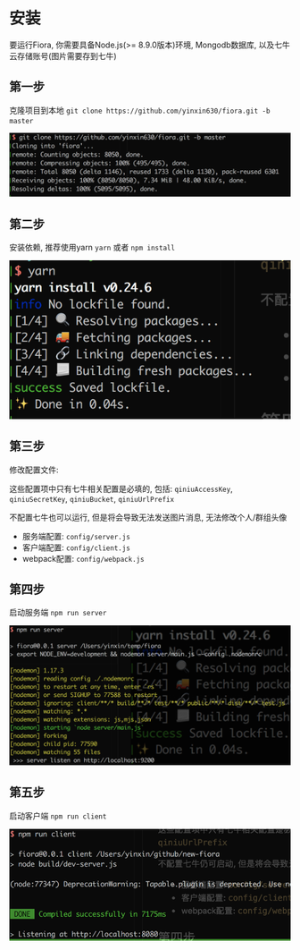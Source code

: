 # 安装

要运行Fiora, 你需要具备Node.js(>= 8.9.0版本)环境, Mongodb数据库, 以及七牛云存储账号(图片需要存到七牛)

## 第一步

克隆项目到本地 `git clone https://github.com/yinxin630/fiora.git -b master`

![](./screenshots/git-clone.png)

## 第二步

安装依赖, 推荐使用yarn `yarn` 或者 `npm install`

![](./screenshots/yarn.png)

## 第三步

修改配置文件:

这些配置项中只有七牛相关配置是必填的, 包括: `qiniuAccessKey`, `qiniuSecretKey`, `qiniuBucket`, `qiniuUrlPrefix`

不配置七牛也可以运行, 但是将会导致无法发送图片消息, 无法修改个人/群组头像

- 服务端配置: `config/server.js`
- 客户端配置: `config/client.js`
- webpack配置: `config/webpack.js`

## 第四步

启动服务端 `npm run server`

![](./screenshots/run-server.png)

## 第五步

启动客户端 `npm run client`

![](./screenshots/run-client.png)